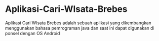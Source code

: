# Aplikasi-Cari-WIsata-Brebes
Aplikasi Cari WIsata Brebes adalah sebuah aplikasi yang dikembangkan menggunakan bahasa pemrograman java dan saat ini dapat digunakan di ponsel dengan OS Android
